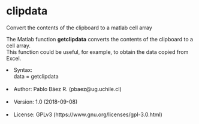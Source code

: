 # clipdata
Convert the contents of the clipboard to a matlab cell array

The Matlab function <b>getclipdata</b> converts the contents of the clipboard to a cell array.
<br>This function could be useful, for example, to obtain the data copied from Excel.

<li>Syntax:<br>
&nbsp; &nbsp; &nbsp;data = getclipdata<br><br>  
<li> Author: Pablo Báez R. (pbaez@ug.uchile.cl)<br><br>
<li> Version: 1.0 (2018-09-08)<br><br>
<li> License: GPLv3 (https://www.gnu.org/licenses/gpl-3.0.html)

